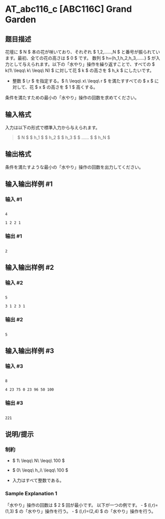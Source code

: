 # AT_abc116_c [ABC116C] Grand Garden

## 题目描述

[problemUrl]: https://atcoder.jp/contests/abc116/tasks/abc116_c

花壇に $ N $ 本の花が咲いており、それぞれ $ 1,2,......,N $ と番号が振られています。最初、全ての花の高さは $ 0 $ です。 数列 $ h=\{h_1,h_2,h_3,......\} $ が入力として与えられます。以下の「水やり」操作を繰り返すことで、すべての $ k(1\ \leqq\ k\ \leqq\ N) $ に対して花 $ k $ の高さを $ h_k $ にしたいです。

- 整数 $ l,r $ を指定する。$ l\ \leqq\ x\ \leqq\ r $ を満たすすべての $ x $ に対して、花 $ x $ の高さを $ 1 $ 高くする。

条件を満たすための最小の「水やり」操作の回数を求めてください。

## 输入格式

入力は以下の形式で標準入力から与えられます。

> $ N $ $ h_1 $ $ h_2 $ $ h_3 $ $ ...... $ $ h_N $

## 输出格式

条件を満たすような最小の「水やり」操作の回数を出力してください。

## 输入输出样例 #1

### 输入 #1

```
4
1 2 2 1
```

### 输出 #1

```
2
```

## 输入输出样例 #2

### 输入 #2

```
5
3 1 2 3 1
```

### 输出 #2

```
5
```

## 输入输出样例 #3

### 输入 #3

```
8
4 23 75 0 23 96 50 100
```

### 输出 #3

```
221
```

## 说明/提示

### 制約

- $ 1\ \leqq\ N\ \leqq\ 100 $
- $ 0\ \leqq\ h_i\ \leqq\ 100 $
- 入力はすべて整数である。

### Sample Explanation 1

「水やり」操作の回数は $ 2 $ 回が最小です。 以下が一つの例です。 - $ (l,r)=(1,3) $ の「水やり」操作を行う。 - $ (l,r)=(2,4) $ の「水やり」操作を行う。